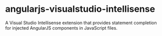 angularjs-visualstudio-intellisense
===================================

A Visual Studio Intellisense extension that provides statement completion for injected AngularJS components in JavaScript files.
